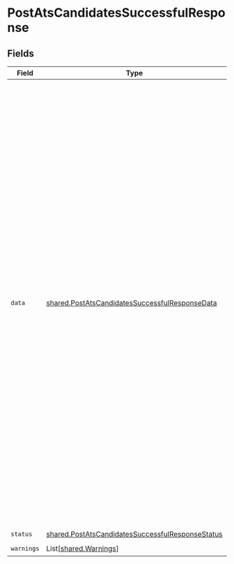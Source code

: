 # PostAtsCandidatesSuccessfulResponse


## Fields

| Field                                                                                                                                                                                                                                                                                                                                                                                                                                                                                                                                                                                                                                                                                                                                                                                                                                                                      | Type                                                                                                                                                                                                                                                                                                                                                                                                                                                                                                                                                                                                                                                                                                                                                                                                                                                                       | Required                                                                                                                                                                                                                                                                                                                                                                                                                                                                                                                                                                                                                                                                                                                                                                                                                                                                   | Description                                                                                                                                                                                                                                                                                                                                                                                                                                                                                                                                                                                                                                                                                                                                                                                                                                                                | Example                                                                                                                                                                                                                                                                                                                                                                                                                                                                                                                                                                                                                                                                                                                                                                                                                                                                    |
| -------------------------------------------------------------------------------------------------------------------------------------------------------------------------------------------------------------------------------------------------------------------------------------------------------------------------------------------------------------------------------------------------------------------------------------------------------------------------------------------------------------------------------------------------------------------------------------------------------------------------------------------------------------------------------------------------------------------------------------------------------------------------------------------------------------------------------------------------------------------------- | -------------------------------------------------------------------------------------------------------------------------------------------------------------------------------------------------------------------------------------------------------------------------------------------------------------------------------------------------------------------------------------------------------------------------------------------------------------------------------------------------------------------------------------------------------------------------------------------------------------------------------------------------------------------------------------------------------------------------------------------------------------------------------------------------------------------------------------------------------------------------- | -------------------------------------------------------------------------------------------------------------------------------------------------------------------------------------------------------------------------------------------------------------------------------------------------------------------------------------------------------------------------------------------------------------------------------------------------------------------------------------------------------------------------------------------------------------------------------------------------------------------------------------------------------------------------------------------------------------------------------------------------------------------------------------------------------------------------------------------------------------------------- | -------------------------------------------------------------------------------------------------------------------------------------------------------------------------------------------------------------------------------------------------------------------------------------------------------------------------------------------------------------------------------------------------------------------------------------------------------------------------------------------------------------------------------------------------------------------------------------------------------------------------------------------------------------------------------------------------------------------------------------------------------------------------------------------------------------------------------------------------------------------------- | -------------------------------------------------------------------------------------------------------------------------------------------------------------------------------------------------------------------------------------------------------------------------------------------------------------------------------------------------------------------------------------------------------------------------------------------------------------------------------------------------------------------------------------------------------------------------------------------------------------------------------------------------------------------------------------------------------------------------------------------------------------------------------------------------------------------------------------------------------------------------- |
| `data`                                                                                                                                                                                                                                                                                                                                                                                                                                                                                                                                                                                                                                                                                                                                                                                                                                                                     | [shared.PostAtsCandidatesSuccessfulResponseData](../../models/shared/postatscandidatessuccessfulresponsedata.md)                                                                                                                                                                                                                                                                                                                                                                                                                                                                                                                                                                                                                                                                                                                                                           | :heavy_check_mark:                                                                                                                                                                                                                                                                                                                                                                                                                                                                                                                                                                                                                                                                                                                                                                                                                                                         | N/A                                                                                                                                                                                                                                                                                                                                                                                                                                                                                                                                                                                                                                                                                                                                                                                                                                                                        | {<br/>"id": "26vafvWSRmbhNcxJYqjCzuJg",<br/>"remote_id": "32",<br/>"first_name": "John",<br/>"last_name": "Doe",<br/>"company": "Acme, Inc.",<br/>"title": "Head of Marketing",<br/>"confidential": false,<br/>"source": "Employee Referral",<br/>"phone_numbers": [<br/>{<br/>"phone_number": "+1-541-754-3010",<br/>"type": "HOME"<br/>}<br/>],<br/>"email_addresses": [<br/>{<br/>"email_address": "john.doe@example.com",<br/>"type": "PRIVATE"<br/>}<br/>],<br/>"social_media": [<br/>{<br/>"link": "https://www.youtube.com/watch?v=dQw4w9WgXcQ",<br/>"type": "YOUTUBE",<br/>"username": null<br/>}<br/>],<br/>"location": {<br/>"city": "Berlin",<br/>"country": "DE",<br/>"raw": "Berlin, Germany",<br/>"state": "Berlin",<br/>"street_1": "Lohmühlenstraße 65",<br/>"street_2": null,<br/>"zip_code": "12435"<br/>},<br/>"remote_created_at": "2022-04-02T00:00:00.000Z",<br/>"remote_updated_at": "2022-04-04T00:00:00.000Z",<br/>"remote_data": null,<br/>"changed_at": "2022-04-04T00:00:00.000Z",<br/>"remote_deleted_at": null<br/>} |
| `status`                                                                                                                                                                                                                                                                                                                                                                                                                                                                                                                                                                                                                                                                                                                                                                                                                                                                   | [shared.PostAtsCandidatesSuccessfulResponseStatus](../../models/shared/postatscandidatessuccessfulresponsestatus.md)                                                                                                                                                                                                                                                                                                                                                                                                                                                                                                                                                                                                                                                                                                                                                       | :heavy_check_mark:                                                                                                                                                                                                                                                                                                                                                                                                                                                                                                                                                                                                                                                                                                                                                                                                                                                         | N/A                                                                                                                                                                                                                                                                                                                                                                                                                                                                                                                                                                                                                                                                                                                                                                                                                                                                        |                                                                                                                                                                                                                                                                                                                                                                                                                                                                                                                                                                                                                                                                                                                                                                                                                                                                            |
| `warnings`                                                                                                                                                                                                                                                                                                                                                                                                                                                                                                                                                                                                                                                                                                                                                                                                                                                                 | List[[shared.Warnings](../../models/shared/warnings.md)]                                                                                                                                                                                                                                                                                                                                                                                                                                                                                                                                                                                                                                                                                                                                                                                                                   | :heavy_check_mark:                                                                                                                                                                                                                                                                                                                                                                                                                                                                                                                                                                                                                                                                                                                                                                                                                                                         | N/A                                                                                                                                                                                                                                                                                                                                                                                                                                                                                                                                                                                                                                                                                                                                                                                                                                                                        |                                                                                                                                                                                                                                                                                                                                                                                                                                                                                                                                                                                                                                                                                                                                                                                                                                                                            |